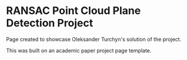 # RANSAC Point Cloud Plane Detection Project
Page created to showcase Oleksander Turchyn's solution of the project. 

This was built on an academic paper project page template.

